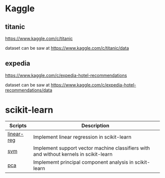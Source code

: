 Kaggle
======

titanic
------
https://www.kaggle.com/c/titanic

dataset can be saw at https://www.kaggle.com/c/titanic/data

expedia
------
https://www.kaggle.com/c/expedia-hotel-recommendations

dataset can be saw at https://www.kaggle.com/c/expedia-hotel-recommendations/data

scikit-learn
======

| Scripts | Description |
|---------|-------------|
| [linear-reg](https://github.com/letfly/peileyuan/blob/master/data-science/scikit-learn/linear_reg.py) | Implement linear regression in scikit-learn |
| [svm](https://github.com/letfly/peileyuan/blob/master/data-science/scikit-learn/svm.py) | Implement support vector machine classifiers with and without kernels in scikit-learn |
| [pca](https://github.com/letfly/peileyuan/blob/master/data-science/scikit-learn/pca.py) | Implememt principal component analysis in scikit-learn |

